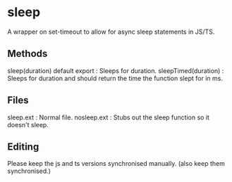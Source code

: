 # sleep
A wrapper on set-timeout to allow for async sleep statements in JS/TS.


## Methods

sleep(duration) default export : Sleeps for duration.
sleepTimed(duration) : Sleeps for duration and should return the time the function slept for in ms.

## Files

sleep.ext : Normal file.
nosleep.ext : Stubs out the sleep function so it doesn't sleep.

## Editing

Please keep the js and ts versions synchronised manually. (also keep them synchronised.)